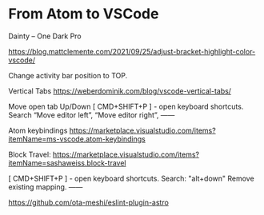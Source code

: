 # From Atom to VSCode

Dainty – One Dark Pro

https://blog.mattclemente.com/2021/09/25/adjust-bracket-highlight-color-vscode/

Change activity bar position to TOP.

Vertical Tabs
https://weberdominik.com/blog/vscode-vertical-tabs/

Move open tab Up/Down
[ CMD+SHIFT+P ] - open keyboard shortcuts.
Search “Move editor left”,  “Move editor right”,
——

Atom keybindings
https://marketplace.visualstudio.com/items?itemName=ms-vscode.atom-keybindings

Block Travel:
https://marketplace.visualstudio.com/items?itemName=sashaweiss.block-travel

[ CMD+SHIFT+P ] - open keyboard shortcuts.
Search: "alt+down"
Remove existing mapping.
——

https://github.com/ota-meshi/eslint-plugin-astro
